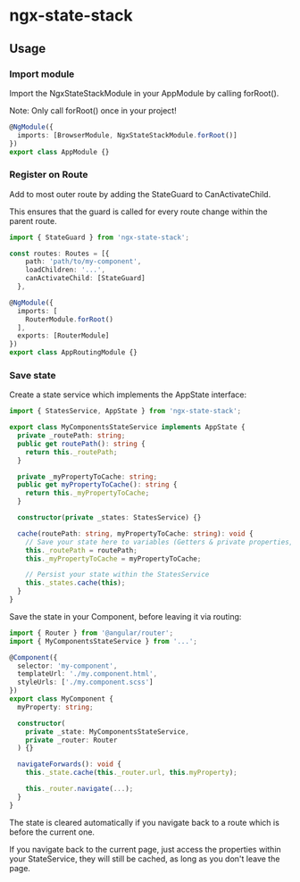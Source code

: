 # ngx-state-stack

## Usage

### Import module

Import the NgxStateStackModule in your AppModule by calling forRoot().

Note: Only call forRoot() once in your project!

```typescript
@NgModule({
  imports: [BrowserModule, NgxStateStackModule.forRoot()]
})
export class AppModule {}
```

### Register on Route

Add to most outer route by adding the StateGuard to CanActivateChild.

This ensures that the guard is called for every route change within the parent route.

```typescript
import { StateGuard } from 'ngx-state-stack';

const routes: Routes = [{
    path: 'path/to/my-component',
    loadChildren: '...',
    canActivateChild: [StateGuard]
  },

@NgModule({
  imports: [
    RouterModule.forRoot()
  ],
  exports: [RouterModule]
})
export class AppRoutingModule {}
```

### Save state

Create a state service which implements the AppState interface:

```typescript
import { StatesService, AppState } from 'ngx-state-stack';

export class MyComponentsStateService implements AppState {
  private _routePath: string;
  public get routePath(): string {
    return this._routePath;
  }

  private _myPropertyToCache: string;
  public get myPropertyToCache(): string {
    return this._myPropertyToCache;
  }

  constructor(private _states: StatesService) {}

  cache(routePath: string, myPropertyToCache: string): void {
    // Save your state here to variables (Getters & private properties, or simply public properties). Make sure you set at least the current components route when calling cache()
    this._routePath = routePath;
    this._myPropertyToCache = myPropertyToCache;

    // Persist your state within the StatesService
    this._states.cache(this);
  }
}
```

Save the state in your Component, before leaving it via routing:

```typescript
import { Router } from '@angular/router';
import { MyComponentsStateService } from '...';

@Component({
  selector: 'my-component',
  templateUrl: './my.component.html',
  styleUrls: ['./my.component.scss']
})
export class MyComponent {
  myProperty: string;

  constructor(
    private _state: MyComponentsStateService,
    private _router: Router
  ) {}

  navigateForwards(): void {
    this._state.cache(this._router.url, this.myProperty);

    this._router.navigate(...);
  }
}
```

The state is cleared automatically if you navigate back to a route which is before the current one.

If you navigate back to the current page, just access the properties within your StateService, they will still be cached, as long as you don't leave the page.
